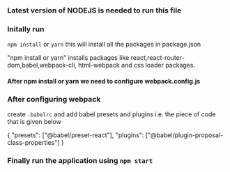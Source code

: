 ### Latest version of NODEJS is needed to run this file

### Initally run 
`npm install` or `yarn` this will install all the packages in package.json
 
 "npm install or yarn" installs packages like
 react,react-router-dom,babel,webpack-cli, html-webpack and css loader packages.
 
 #### After npm install or yarn we need to configure webpack.config.js
 
 ### After configuring webpack 
 create `.babelrc` and add babel presets and plugins i.e. the piece of code that is given below
 
 {
  "presets": ["@babel/preset-react"],
  "plugins": ["@babel/plugin-proposal-class-properties"]
}

### Finally run the application using `npm start`

